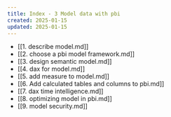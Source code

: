 ```yaml
---
title: Index - 3 Model data with pbi
created: 2025-01-15
updated: 2025-01-15
---
```


- [[1. describe model.md]]
- [[2. choose a pbi model framework.md]]
- [[3. design semantic model.md]]
- [[4. dax for model.md]]
- [[5. add measure to model.md]]
- [[6. Add calculated tables and columns to pbi.md]]
- [[7. dax time intelligence.md]]
- [[8. optimizing model in pbi.md]]
- [[9. model security.md]]
